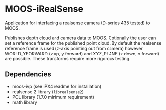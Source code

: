 # MOOS-iRealSense

Application for interfacing a realsense camera (D-series 435 tested) to MOOS.

Publishes depth cloud and camera data to MOOS. Optionally the user can set a reference frame for the published point cloud.
By default the realsense reference frame is used (z-axis pointing out from camera) however WORLD_YFORWARD (z up, y forward)
and XYZ_PLANE (z down, x forward) are possible. These transforms require more rigorous testing.

## Dependencies

* moos-ivp (see iPX4 readme for installation)
* realsense 2 library (`librealsense2`)
* PCL library (1.7.0 minimum requirement)
* math library
